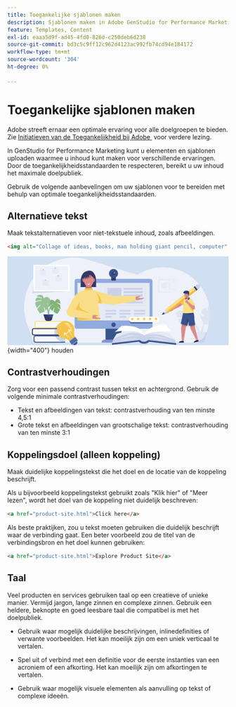 ```yaml
---
title: Toegankelijke sjablonen maken
description: Sjablonen maken in Adobe GenStudio for Performance Marketing waarmee u meer van uw publiek kunt bereiken en een optimale ervaring kunt bieden.
feature: Templates, Content
exl-id: eaaa5d9f-ad45-4fd0-826d-c250deb6d238
source-git-commit: bd3c5c9ff12c962d4123ac992fb74cd94e184172
workflow-type: tm+mt
source-wordcount: '304'
ht-degree: 0%

---
```


# Toegankelijke sjablonen maken

Adobe streeft ernaar een optimale ervaring voor alle doelgroepen te bieden. Zie [&#x200B; Initiatieven van de Toegankelijkheid bij Adobe &#x200B;](https://www.adobe.com/trust/accessibility/initiatives.html) voor verdere lezing.

In GenStudio for Performance Marketing kunt u elementen en sjablonen uploaden waarmee u inhoud kunt maken voor verschillende ervaringen. Door de toegankelijkheidsstandaarden te respecteren, bereikt u uw inhoud het maximale doelpubliek.

Gebruik de volgende aanbevelingen om uw sjablonen voor te bereiden met behulp van optimale toegankelijkheidsstandaarden.

## Alternatieve tekst

Maak tekstalternatieven voor niet-tekstuele inhoud, zoals afbeeldingen.

```html
<img alt="Collage of ideas, books, man holding giant pencil, computer" src="card-create-assets.png">
```

![&#x200B; Collage van ideeën, boeken, man die reuzenpotlood, computer &#x200B;](../../assets/card-create-assets.png){width="400"} houden

## Contrastverhoudingen

Zorg voor een passend contrast tussen tekst en achtergrond. Gebruik de volgende minimale contrastverhoudingen:

- Tekst en afbeeldingen van tekst: contrastverhouding van ten minste 4,5:1
- Grote tekst en afbeeldingen van grootschalige tekst: contrastverhouding van ten minste 3:1

## Koppelingsdoel (alleen koppeling)

Maak duidelijke koppelingstekst die het doel en de locatie van de koppeling beschrijft.

Als u bijvoorbeeld koppelingstekst gebruikt zoals &quot;Klik hier&quot; of &quot;Meer lezen&quot;, wordt het doel van de koppeling niet duidelijk beschreven:

```html
<a href="product-site.html">Click here</a>
```

Als beste praktijken, zou u tekst moeten gebruiken die duidelijk beschrijft waar de verbinding gaat. Een beter voorbeeld zou de titel van de verbindingsbron en het doel kunnen gebruiken:

```html
<a href="product-site.html">Explore Product Site</a>
```

## Taal

Veel producten en services gebruiken taal op een creatieve of unieke manier. Vermijd jargon, lange zinnen en complexe zinnen. Gebruik een heldere, beknopte en goed leesbare taal die compatibel is met het doelpubliek.

- Gebruik waar mogelijk duidelijke beschrijvingen, inlinedefinities of verwante voorbeelden. Het kan moeilijk zijn om een uniek verticaal te vertalen.

- Spel uit of verbind met een definitie voor de eerste instanties van een acroniem of een afkorting. Het kan moeilijk zijn om afkortingen te vertalen.

- Gebruik waar mogelijk visuele elementen als aanvulling op tekst of complexe ideeën.

